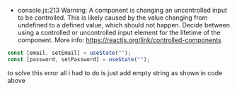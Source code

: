 - console.js:213 Warning: A component is changing an uncontrolled input to be controlled. This is likely caused by the value changing from undefined to a defined value, which should not happen. Decide between using a controlled or uncontrolled input element for the lifetime of the component. More info: https://reactjs.org/link/controlled-components

```js
const [email, setEmail] = useState("");
const [password, setPassword] = useState("");
```

to solve this error all i had to do is just add empty string as shown in code above
